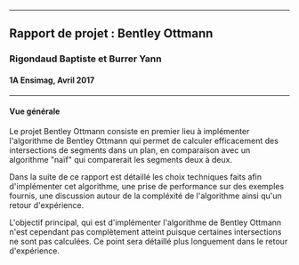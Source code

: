 ----

## Rapport de projet : Bentley Ottmann

### Rigondaud Baptiste et Burrer Yann
#### 1A Ensimag, Avril 2017

----

#### Vue générale

Le projet Bentley Ottmann consiste en premier lieu à implémenter l'algorithme de Bentley Ottmann qui permet de calculer efficacement des intersections de segments dans un plan, en comparaison avec un algorithme "naïf" qui comparerait les segments deux à deux.

Dans la suite de ce rapport est détaillé les choix techniques faits afin d'implémenter cet algorithme, une prise de performance sur des exemples fournis, une discussion autour de la compléxité de l'algorithme ainsi qu'un retour d'expérience.

L'objectif principal, qui est d'implémenter l'algorithme de Bentley Ottmann n'est cependant pas complètement atteint puisque certaines intersections ne sont pas calculées. Ce point sera détaillé plus longuement dans le retour d'expérience.
